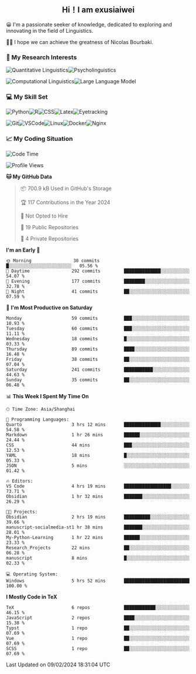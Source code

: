   

## <div align="center">Hi！I am exusiaiwei</div>  

😀 I'm a passionate seeker of knowledge, dedicated to exploring and innovating in the field of Linguistics.

🙋‍♂️ I hope we can achieve the greatness of Nicolas Bourbaki.

### 🔬 My Research Interests  

![Quantitative Linguistics](https://img.shields.io/badge/Quantitative%20Linguistics-%230072CC.svg?&style=for-the-badge&logo=appveyor&logoColor=white)![Psycholinguistics](https://img.shields.io/badge/Psycholinguistics-%2301a3a1.svg?&style=for-the-badge&logo=AWS%20Amplify&logoColor=white)

![Computational Linguistics](https://img.shields.io/badge/Computational%20Linguistics-%231877F2.svg?&style=for-the-badge&logo=Markdown&logoColor=white)![Large Language Model](https://img.shields.io/badge/Large%20Language%20Model-%23F76300.svg?&style=for-the-badge&logo=Android&logoColor=white)

### 💻 My Skill Set

![Python](https://img.shields.io/badge/Python-%2314354C.svg?style=for-the-badge&logo=python&logoColor=white&color=2AB3E3)![R](https://img.shields.io/badge/-R-276DC3?style=for-the-badge&logo=r&logoColor=white)![CSS](https://img.shields.io/badge/-CSS-1572B6?style=for-the-badge&logo=css3&logoColor=white)![Latex](https://img.shields.io/badge/-Latex-008080?style=for-the-badge&logo=latex&logoColor=white)![Eyetracking](https://img.shields.io/badge/Eyetracking-%230078D6?style=for-the-badge&logo=SearXNG&logoColor=#3050FF)

![Git](https://img.shields.io/badge/-Git-F05032?style=for-the-badge&logo=git&logoColor=white)![VSCode](https://img.shields.io/badge/-VSCode-007ACC?style=for-the-badge&logo=visual-studio-code&logoColor=white)![Linux](https://img.shields.io/badge/-Linux-FCC624?style=for-the-badge&logo=linux&logoColor=black)![Docker](https://img.shields.io/badge/-Docker-2496ED?style=for-the-badge&logo=docker&logoColor=white)![Nginx](https://img.shields.io/badge/-Nginx-009639?style=for-the-badge&logo=nginx&logoColor=white)

### 📈 My Coding Situation

<!--START_SECTION:waka-->
![Code Time](http://img.shields.io/badge/Code%20Time-25%20hrs%2044%20mins-blue)

![Profile Views](http://img.shields.io/badge/Profile%20Views-0-blue)

**🐱 My GitHub Data** 

> 📦 700.9 kB Used in GitHub's Storage 
 > 
> 🏆 117 Contributions in the Year 2024
 > 
> 🚫 Not Opted to Hire
 > 
> 📜 19 Public Repositories 
 > 
> 🔑 4 Private Repositories 
 > 
**I'm an Early 🐤** 

```text
🌞 Morning                30 commits          █░░░░░░░░░░░░░░░░░░░░░░░░   05.56 % 
🌆 Daytime                292 commits         ██████████████░░░░░░░░░░░   54.07 % 
🌃 Evening                177 commits         ████████░░░░░░░░░░░░░░░░░   32.78 % 
🌙 Night                  41 commits          ██░░░░░░░░░░░░░░░░░░░░░░░   07.59 % 
```
📅 **I'm Most Productive on Saturday** 

```text
Monday                   59 commits          ███░░░░░░░░░░░░░░░░░░░░░░   10.93 % 
Tuesday                  60 commits          ███░░░░░░░░░░░░░░░░░░░░░░   11.11 % 
Wednesday                18 commits          █░░░░░░░░░░░░░░░░░░░░░░░░   03.33 % 
Thursday                 89 commits          ████░░░░░░░░░░░░░░░░░░░░░   16.48 % 
Friday                   38 commits          ██░░░░░░░░░░░░░░░░░░░░░░░   07.04 % 
Saturday                 241 commits         ███████████░░░░░░░░░░░░░░   44.63 % 
Sunday                   35 commits          ██░░░░░░░░░░░░░░░░░░░░░░░   06.48 % 
```


📊 **This Week I Spent My Time On** 

```text
🕑︎ Time Zone: Asia/Shanghai

💬 Programming Languages: 
Quarto                   3 hrs 12 mins       ██████████████░░░░░░░░░░░   54.58 % 
Markdown                 1 hr 26 mins        ██████░░░░░░░░░░░░░░░░░░░   24.44 % 
CSS                      44 mins             ███░░░░░░░░░░░░░░░░░░░░░░   12.53 % 
YAML                     18 mins             █░░░░░░░░░░░░░░░░░░░░░░░░   05.33 % 
JSON                     5 mins              ░░░░░░░░░░░░░░░░░░░░░░░░░   01.42 % 

🔥 Editors: 
VS Code                  4 hrs 19 mins       ██████████████████░░░░░░░   73.71 % 
Obsidian                 1 hr 32 mins        ███████░░░░░░░░░░░░░░░░░░   26.29 % 

🐱‍💻 Projects: 
Obsidian                 2 hrs 19 mins       ██████████░░░░░░░░░░░░░░░   39.66 % 
manuscript-socialmedia-st1 hr 38 mins        ███████░░░░░░░░░░░░░░░░░░   28.01 % 
My-Python-Learning       1 hr 22 mins        ██████░░░░░░░░░░░░░░░░░░░   23.33 % 
Research_Projects        22 mins             ██░░░░░░░░░░░░░░░░░░░░░░░   06.28 % 
manuscript               8 mins              █░░░░░░░░░░░░░░░░░░░░░░░░   02.33 % 

💻 Operating System: 
Windows                  5 hrs 52 mins       █████████████████████████   100.00 % 
```

**I Mostly Code in TeX** 

```text
TeX                      6 repos             ████████████░░░░░░░░░░░░░   46.15 % 
JavaScript               2 repos             ████░░░░░░░░░░░░░░░░░░░░░   15.38 % 
Typst                    1 repo              ██░░░░░░░░░░░░░░░░░░░░░░░   07.69 % 
Vue                      1 repo              ██░░░░░░░░░░░░░░░░░░░░░░░   07.69 % 
SCSS                     1 repo              ██░░░░░░░░░░░░░░░░░░░░░░░   07.69 % 
```




 Last Updated on 09/02/2024 18:31:04 UTC
<!--END_SECTION:waka-->
